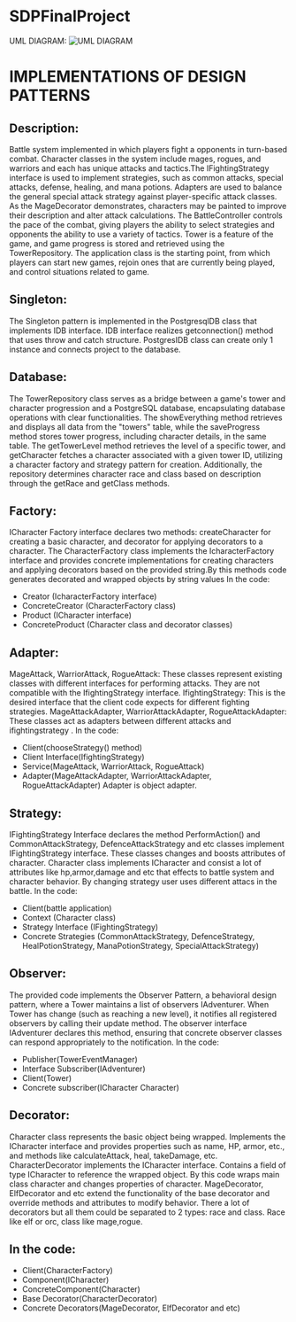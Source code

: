 # SDPFinalProject

UML DIAGRAM:
 ![UML DIAGRAM](https://github.com/Bexultan-A/SDPFinalProject/edit/main/UML.png)

# IMPLEMENTATIONS OF DESIGN PATTERNS
## Description:
Battle system implemented in which players fight a opponents in turn-based combat. Character classes in the system include mages, rogues, and warriors and each has unique attacks and tactics.The IFightingStrategy interface is used to implement strategies, such as common attacks, special attacks, defense, healing, and mana potions. Adapters are used to balance the general special attack strategy against player-specific attack classes. As the MageDecorator demonstrates, characters may be painted to improve their description and alter attack calculations. The BattleController controls the pace of the combat, giving players the ability to select strategies and opponents the ability to use a variety of tactics. Tower is a feature of the game, and game progress is stored and retrieved using the TowerRepository. The application class is the starting point, from which players can start new games, rejoin ones that are currently being played, and control situations related to game.

## Singleton:
The Singleton pattern is implemented in the PostgresqlDB class that implements IDB interface. IDB interface realizes getconnection() method that uses throw and catch structure. PostgresIDB class can create only 1 instance and connects project to the database. 

## Database: 
The TowerRepository class serves as a bridge between a game's tower and character progression and a PostgreSQL database, encapsulating database operations with clear functionalities. The showEverything method retrieves and displays all data from the "towers" table, while the saveProgress method stores tower progress, including character details, in the same table. The getTowerLevel method retrieves the level of a specific tower, and getCharacter fetches a character associated with a given tower ID, utilizing a character factory and strategy pattern for creation. Additionally, the repository determines character race and class based on description through the getRace and getClass methods.


## Factory:
ICharacter Factory interface declares two methods: createCharacter for creating a basic character, and decorator for applying decorators to a character. The CharacterFactory class implements the IcharacterFactory interface and provides concrete implementations for creating characters and applying decorators based on the provided string.By this methods code generates decorated and wrapped objects by string values 
In the code:
* Creator (IcharacterFactory interface)
*	ConcreteCreator (CharacterFactory class)
*	Product (IСharacter interface)
*	ConcreteProduct (Character class and decorator classes)

## Adapter:
MageAttack, WarriorAttack, RogueAttack: These classes represent existing classes with different interfaces for performing attacks. They are not compatible with the IfightingStrategy interface. IfightingStrategy: This is the desired interface that the client code expects for different fighting strategies. MageAttackAdapter, WarriorAttackAdapter, RogueAttackAdapter: These classes act as adapters between different attacks and ifightingstrategy . 
In the code:
*	Client(chooseStrategy() method)
*	Client Interface(IfightingStrategy)
* Service(MageAttack, WarriorAttack, RogueAttack)
*	Adapter(MageAttackAdapter, WarriorAttackAdapter, RogueAttackAdapter)
Adapter is object adapter.

## Strategy:
IFightingStrategy Interface declares the method PerformAction() and CommonAttackStrategy, DefenceAttackStrategy and etc classes implement  IFightingStrategy interface. These classes changes and boosts attributes of character.  Character class implements ICharacter and consist a lot of attributes like hp,armor,damage and etc that effects to battle system and character behavior.  By changing strategy user uses different attacs in the battle.
In the code:
*	Client(battle application)
*	Context (Character class)
*	Strategy Interface (IFightingStrategy)
*	Concrete Strategies (CommonAttackStrategy, DefenceStrategy, HealPotionStrategy, ManaPotionStrategy, SpecialAttackStrategy)

## Observer:
The provided code implements the Observer Pattern, a behavioral design pattern, where a  Tower maintains a list of observers IAdventurer. When Tower has change (such as reaching a new level), it notifies all registered observers by calling their update method. The observer interface IAdventurer declares this method, ensuring that concrete observer classes can respond appropriately to the notification.
In the code:
*	Publisher(TowerEventManager)
*	Interface Subscriber(IAdventurer)
*	Client(Tower)
*	Concrete subscriber(ICharacter Character)

## Decorator:
Character class represents the basic object being wrapped. Implements the ICharacter interface and provides properties such as name, HP, armor, etc., and methods like calculateAttack, heal, takeDamage, etc. CharacterDecorator implements the ICharacter interface. Contains a field of type ICharacter to reference the wrapped object.  By this code wraps main class character and changes properties of character. MageDecorator, ElfDecorator and etc extend the functionality of the base decorator and override methods and attributes to modify behavior. 
There a lot of decorators but all them could be separated to 2 types: race and class. Race like elf or orc, class like mage,rogue.

## In the code:
*	Client(CharacterFactory)
*	Component(ICharacter)
*	ConcreteComponent(Character)
*	Base Decorator(CharacterDecorator)
*	Concrete Decorators(MageDecorator, ElfDecorator and etc)
